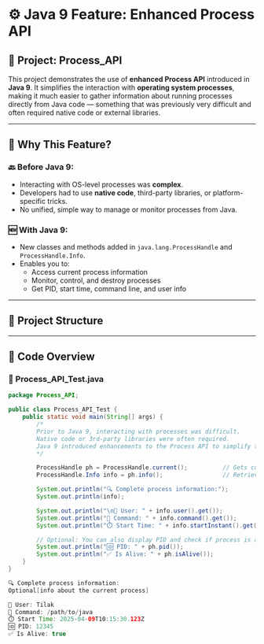 # ⚙️ Java 9 Feature: Enhanced Process API

## 📘 Project: Process_API

This project demonstrates the use of **enhanced Process API** introduced in **Java 9**. It simplifies the interaction with **operating system processes**, making it much easier to gather information about running processes directly from Java code — something that was previously very difficult and often required native code or external libraries.

---

## 🚀 Why This Feature?

### 🔙 Before Java 9:
- Interacting with OS-level processes was **complex**.
- Developers had to use **native code**, third-party libraries, or platform-specific tricks.
- No unified, simple way to manage or monitor processes from Java.

### 🆕 With Java 9:
- New classes and methods added in `java.lang.ProcessHandle` and `ProcessHandle.Info`.
- Enables you to:
  - Access current process information
  - Monitor, control, and destroy processes
  - Get PID, start time, command line, and user info

---

## 📂 Project Structure



---

## 📄 Code Overview

### 🔧 Process_API_Test.java

```java
package Process_API;

public class Process_API_Test {
    public static void main(String[] args) {
        /*
        Prior to Java 9, interacting with processes was difficult.
        Native code or 3rd-party libraries were often required.
        Java 9 introduced enhancements to the Process API to simplify this.
        */

        ProcessHandle ph = ProcessHandle.current();          // Gets current JVM process
        ProcessHandle.Info info = ph.info();                 // Retrieves info about the process

        System.out.println("🔍 Complete process information:");
        System.out.println(info);

        System.out.println("\n👤 User: " + info.user().get());
        System.out.println("📂 Command: " + info.command().get());
        System.out.println("⏱️ Start Time: " + info.startInstant().get());

        // Optional: You can also display PID and check if process is alive
        System.out.println("🆔 PID: " + ph.pid());
        System.out.println("✅ Is Alive: " + ph.isAlive());
    }
}

🔍 Complete process information:
Optional[info about the current process]

👤 User: Tilak
📂 Command: /path/to/java
⏱️ Start Time: 2025-04-09T10:15:30.123Z
🆔 PID: 12345
✅ Is Alive: true
